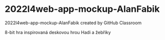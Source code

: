 # 2022l4web-app-mockup-AlanFabik
2022l4web-app-mockup-AlanFabik created by GitHub Classroom

8-bit hra inspirovaná deskovou hrou Hadi a žebříky
